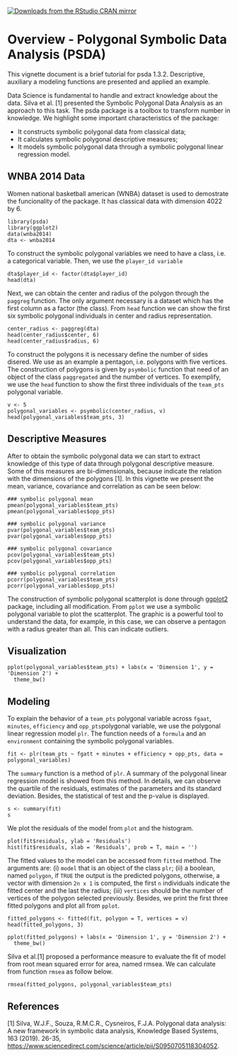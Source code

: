 
[![Downloads from the RStudio CRAN mirror](https://cranlogs.r-pkg.org/badges/psda)](https://CRAN.R-project.org/package=psda)

# Overview - Polygonal Symbolic Data Analysis (PSDA)

This vignette document is a brief tutorial for psda 1.3.2. Descriptive, auxiliary a modeling functions are presented and applied an example.

Data Science is fundamental to handle and extract knowledge about the data. Silva et al. [1] presented the Symbolic Polygonal Data Analysis as an approach to this task. The psda package is a toolbox to transform number in knowledge. We highlight some important characteristics of the package:
  
* It constructs symbolic polygonal data from classical data;
* It calculates symbolic polygonal descriptive measures;
* It models symbolic polygonal data through a symbolic polygonal linear regression model.

## WNBA 2014 Data
Women national basketball american (WNBA) dataset is used to demostrate the funcionality of the package. It has classical data with dimension 4022 by 6.

```{r wnba}
library(psda)
library(ggplot2)
data(wnba2014)
dta <- wnba2014

```

To construct the symbolic polygonal variables we need to have a class, i.e. a categorical variable. Then, we use the `player_id variable` 

```{r aggregation}
dta$player_id <- factor(dta$player_id)
head(dta)
```

Next, we can obtain the center and radius of the polygon through the `paggreg` function. The only argument necessary is a dataset which has the first column as a factor (the class). From `head` function we can show the first six symbolic polygonal individuals in center and radius representation.

```{r representation}
center_radius <- paggreg(dta)
head(center_radius$center, 6)
head(center_radius$radius, 6)
```

To construct the polygons it is necessary define the number of sides disered. We use as an example a pentagon, i.e. polygons with five vertices. The construction of polygons is given by `psymbolic` function that need of an object of the class `paggregated` and the number of vertices. To exemplify, we use the `head` function to show the first three individuals of the `team_pts` polygonal variable.

```{r polygons}
v <- 5 
polygonal_variables <- psymbolic(center_radius, v)
head(polygonal_variables$team_pts, 3)
```

## Descriptive Measures

After to obtain the symbolic polygonal data we can start to extract knowledge of this type of data through polygonal descriptive measure. Some of this measures are bi-dimensionals, because indicate the relation with the dimensions of the polygons [1]. In this vignette we present the mean, variance, covariance and correlation as can be seen below:
  
  ```{r descriptivel}
### symbolic polygonal mean
pmean(polygonal_variables$team_pts)
pmean(polygonal_variables$opp_pts)

### symbolic polygonal variance
pvar(polygonal_variables$team_pts)
pvar(polygonal_variables$opp_pts)

### symbolic polygonal covariance
pcov(polygonal_variables$team_pts)
pcov(polygonal_variables$opp_pts)

### symbolic polygonal correlation
pcorr(polygonal_variables$team_pts) 
pcorr(polygonal_variables$opp_pts) 
```

The construction of symbolic polygonal scatterplot is done through [ggplot2](https://CRAN.R-project.org/package=ggplot2) package, including all modification. From `pplot` we use a symbolic polygonal variable to plot the scatterplot. The graphic is a powerful tool to understand the data, for example, in this case, we can observe a pentagon with a radius greater than all. This can indicate outliers.

## Visualization
```{r scatter}
pplot(polygonal_variables$team_pts) + labs(x = 'Dimension 1', y = 'Dimension 2') +
  theme_bw()
```

## Modeling

To explain the behavior of a `team_pts` polygonal variable across `fgaat`, `minutes`, `efficiency` and `opp_pts`polygonal variable, we use the polygonal linear regression model `plr`. The function needs of a `formula` and an `environment` containing the symbolic polygonal variables.

```{r modeling}
fit <- plr(team_pts ~ fgatt + minutes + efficiency + opp_pts, data = polygonal_variables)
```

The `summary` function is a method of `plr`. A summary of the polygonal linear regression model is showed from this method. In details, we can observe the quartile of the residuals, estimates of the parameters and its standard deviation. Besides, the statistical of test and the p-value is displayed.

```{r summary}
s <- summary(fit)
s
```

We plot the residuals of the model from `plot` and the histogram.

```{r residuals}
plot(fit$residuals, ylab = 'Residuals')
hist(fit$residuals, xlab = 'Residuals', prob = T, main = '')
```

The fitted values to the model can be accessed from `fitted` method. The arguments are: (i) `model` that is an object of the class `plr`; (ii) a boolean, named `polygon`, if `TRUE` the output is the predicted polygons, otherwise, a vector  with dimension `2n x 1` is computed, the first `n` individuals indicate the fitted center and the last the radius; (iii) `vertices` should be the number of vertices of the polygon selected previously. Besides, we print the first three fitted polygons and plot all from `pplot`.

```{r fitting}
fitted_polygons <- fitted(fit, polygon = T, vertices = v)
head(fitted_polygons, 3)

pplot(fitted_polygons) + labs(x = 'Dimension 1', y = 'Dimension 2') +
  theme_bw()
```

Silva et al.[1] proposed a performance measure to evaluate the fit of model from root mean squared error for area, named rmsea. We can calculate from function `rmsea` as follow below.

```{r rmsea}
rmsea(fitted_polygons, polygonal_variables$team_pts)
```

## References
[1] Silva, W.J.F., Souza, R.M.C.R., Cysneiros, F.J.A. Polygonal data analysis: A new framework in symbolic data analysis, Knowledge Based Systems, 163 (2019). 26-35, <https://www.sciencedirect.com/science/article/pii/S0950705118304052>.
